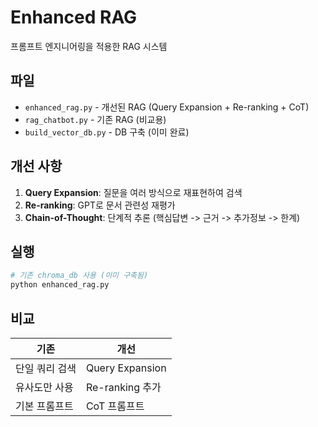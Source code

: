 # Enhanced RAG

프롬프트 엔지니어링을 적용한 RAG 시스템

## 파일

- `enhanced_rag.py` - 개선된 RAG (Query Expansion + Re-ranking + CoT)
- `rag_chatbot.py` - 기존 RAG (비교용)
- `build_vector_db.py` - DB 구축 (이미 완료)

## 개선 사항

1. **Query Expansion**: 질문을 여러 방식으로 재표현하여 검색
2. **Re-ranking**: GPT로 문서 관련성 재평가
3. **Chain-of-Thought**: 단계적 추론 (핵심답변 -> 근거 -> 추가정보 -> 한계)

## 실행

```bash
# 기존 chroma_db 사용 (이미 구축됨)
python enhanced_rag.py
```

## 비교

| 기존 | 개선 |
|------|------|
| 단일 쿼리 검색 | Query Expansion |
| 유사도만 사용 | Re-ranking 추가 |
| 기본 프롬프트 | CoT 프롬프트 |
